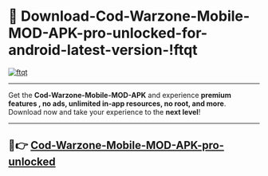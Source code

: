 # 👯 Download-Cod-Warzone-Mobile-MOD-APK-pro-unlocked-for-android-latest-version-!ftqt

[![ftqt](https://huntroyalemodapk.pages.dev/)](https://huntroyalemodapk.pages.dev/)

---

Get the **Cod-Warzone-Mobile-MOD-APK** and experience **premium features , no ads, unlimited in-app resources, no root, and more**. Download now and take your experience to the **next level**!

---

## 🚀👉 [Cod-Warzone-Mobile-MOD-APK-pro-unlocked](https://huntroyalemodapk.pages.dev/)